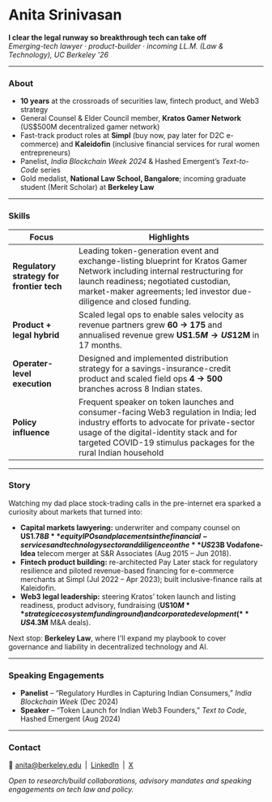 # Anita Srinivasan

**I clear the legal runway so breakthrough tech can take off**  
*Emerging-tech lawyer · product-builder · incoming LL.M. (Law & Technology), UC Berkeley '26*

---

### About
- **10 years** at the crossroads of securities law, fintech product, and Web3 strategy
- General Counsel & Elder Council member, **Kratos Gamer Network** (US$500M decentralized gamer network)
- Fast-track product roles at **Simpl** (buy now, pay later for D2C e-commerce) and **Kaleidofin** (inclusive financial services for rural women entrepreneurs)
- Panelist, *India Blockchain Week 2024* & Hashed Emergent’s *Text-to-Code* series
- Gold medalist, **National Law School, Bangalore**; incoming graduate student (Merit Scholar) at **Berkeley Law**

---

### Skills

| Focus | Highlights |
|-------|------------|
| **Regulatory strategy for frontier tech** | Leading token-generation event and exchange-listing blueprint for Kratos Gamer Network including internal restructuring for launch readiness; negotiated custodian, market-maker agreements; led investor due-diligence and closed funding. |
| **Product + legal hybrid** | Scaled legal ops to enable sales velocity as revenue partners grew **60 → 175** and annualised revenue grew **US$1.5M → US$12M** in 17 months. |
| **Operater-level execution** | Designed and implemented distribution strategy for a savings-insurance-credit product and scaled field ops **4 → 500** branches across 8 Indian states. |
| **Policy influence** | Frequent speaker on token launches and consumer-facing Web3 regulation in India; led industry efforts to advocate for private-sector usage of the digital-identity stack and for targeted COVID-19 stimulus packages for the rural Indian household |

---

### Story

Watching my dad place stock-trading calls in the pre-internet era sparked a curiosity about markets that turned into:
- **Capital markets lawyering:** underwriter and company counsel on **US$1.78B** equity IPOs and placements in the financial-services and technology sector and diligence on the **US$23B Vodafone-Idea** telecom merger at S&R Associates (Aug 2015 – Jun 2018).
- **Fintech product building:** re-architected Pay Later stack for regulatory resilience and piloted revenue-based financing for e-commerce merchants at Simpl (Jul 2022 – Apr 2023); built inclusive-finance rails at Kaleidofin.
- **Web3 legal leadership:** steering Kratos’ token launch and listing readiness, product advisory, fundraising (**US$10M** strategic ecosystem funding round) and corporate development (**US$4.3M** M&A deals).

Next stop: **Berkeley Law**, where I'll expand my playbook to cover governance and liability in decentralized technology and AI.

---

### Speaking Engagements

- **Panelist** – “Regulatory Hurdles in Capturing Indian Consumers,” *India Blockchain Week* (Dec 2024)
- **Speaker** – “Token Launch for Indian Web3 Founders,” *Text to Code*, Hashed Emergent (Aug 2024)

---

### Contact  
📧 anita@berkeley.edu | [LinkedIn](https://www.linkedin.com/in/anitasrinivasan/) | [X](https://www.x.com/asrinivasan_)

*Open to research/build collaborations, advisory mandates and speaking engagements on tech law and policy.*
